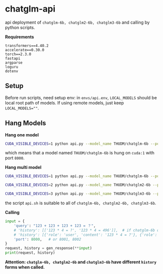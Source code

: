 # chatglm-api

api deployment of  `chatglm-6b, chatglm2-6b, chatglm3-6b` and calling by python scripts.

**Requirements**
```
transformers==4.40.2
accelerate==0.30.0
torch==2.3.0
fastapi
argparse
loguru
dotenv
```

## Setup

Before run scripts, need setup env: in `envs/api.env`, `LOCAL_MODELS` should be local root path of models. If using remote models, just keep `LOCAL_MODELS=""`.

## Hang Models

**Hang one model**

```bash
CUDA_VISIBLE_DEVICES=1 python api.py --model_name THUDM/chatglm-6b --port 8000
```

which means that a model named `THUDM/chatglm-6b` is hung on `cuda:1` with port `8000`.

**Hang multi model**

```bash
CUDA_VISIBLE_DEVICES=1 python api.py --model_name THUDM/chatglm-6b --port 8000

CUDA_VISIBLE_DEVICES=2 python api.py --model_name THUDM/chatglm2-6b --port 8001

CUDA_VISIBLE_DEVICES=3 python api.py --model_name THUDM/chatglm3-6b --port 8002
```

the script `api.sh` is suitable to all of `chatglm-6b, chatglm2-6b, chatglm3-6b`.

**Calling**

```python
input = {
    'query': "123 + 123 + 123 + 123 = ？",
    # 'history': [['123 * 4 = ?', '123 * 4 = 496']],  # if chatglm-6b or chatglm2-6b
    # 'history': [{'role': 'user', 'content': '123 * 4 = ?'}, {'role': 'assistant', 'metadata': '', 'content': '123 * 4 = 496'}], # if chatglm3-6b
    'port': 8000,   # or 8001, 8002
}
request, history = gen_response(**input)
print(request, history)
```

**Attention: `chatglm-6b, chatglm2-6b` and `chatglm3-6b` have different `history` forms when called.**

